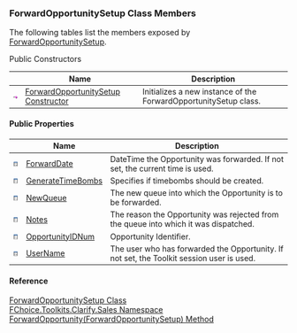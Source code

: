﻿### ForwardOpportunitySetup Class Members

The following tables list the members exposed by [ForwardOpportunitySetup](FChoice.Toolkits.Clarify~FChoice.Toolkits.Clarify.Sales.ForwardOpportunitySetup.md).

Public Constructors

|   | Name | Description |
| --- | --- | --- |
| ![Public Constructor](dotnetimages/publicConstructor.png) | [ForwardOpportunitySetup Constructor](FChoice.Toolkits.Clarify~FChoice.Toolkits.Clarify.Sales.ForwardOpportunitySetup~_ctor.md) | Initializes a new instance of the ForwardOpportunitySetup class.   |



#### Public Properties

|   | Name | Description |
| --- | --- | --- |
| ![Public Property](dotnetimages/publicProperty.png) | [ForwardDate](FChoice.Toolkits.Clarify~FChoice.Toolkits.Clarify.Sales.ForwardOpportunitySetup~ForwardDate.md) | DateTime the Opportunity was forwarded. If not set, the current time is used.   |
| ![Public Property](dotnetimages/publicProperty.png) | [GenerateTimeBombs](FChoice.Toolkits.Clarify~FChoice.Toolkits.Clarify.Sales.ForwardOpportunitySetup~GenerateTimeBombs.md) | Specifies if timebombs should be created.   |
| ![Public Property](dotnetimages/publicProperty.png) | [NewQueue](FChoice.Toolkits.Clarify~FChoice.Toolkits.Clarify.Sales.ForwardOpportunitySetup~NewQueue.md) | The new queue into which the Opportunity is to be forwarded.   |
| ![Public Property](dotnetimages/publicProperty.png) | [Notes](FChoice.Toolkits.Clarify~FChoice.Toolkits.Clarify.Sales.ForwardOpportunitySetup~Notes.md) | The reason the Opportunity was rejected from the queue into which it was dispatched.   |
| ![Public Property](dotnetimages/publicProperty.png) | [OpportunityIDNum](FChoice.Toolkits.Clarify~FChoice.Toolkits.Clarify.Sales.ForwardOpportunitySetup~OpportunityIDNum.md) | Opportunity Identifier.   |
| ![Public Property](dotnetimages/publicProperty.png) | [UserName](FChoice.Toolkits.Clarify~FChoice.Toolkits.Clarify.Sales.ForwardOpportunitySetup~UserName.md) | The user who has forwarded the Opportunity. If not set, the Toolkit session user is used.   |





#### Reference

[ForwardOpportunitySetup Class](FChoice.Toolkits.Clarify~FChoice.Toolkits.Clarify.Sales.ForwardOpportunitySetup.md)  
[FChoice.Toolkits.Clarify.Sales Namespace](FChoice.Toolkits.Clarify~FChoice.Toolkits.Clarify.Sales_namespace.md)  
[ForwardOpportunity(ForwardOpportunitySetup) Method](FChoice.Toolkits.Clarify~FChoice.Toolkits.Clarify.Sales.SalesToolkit~ForwardOpportunity(ForwardOpportunitySetup).md)